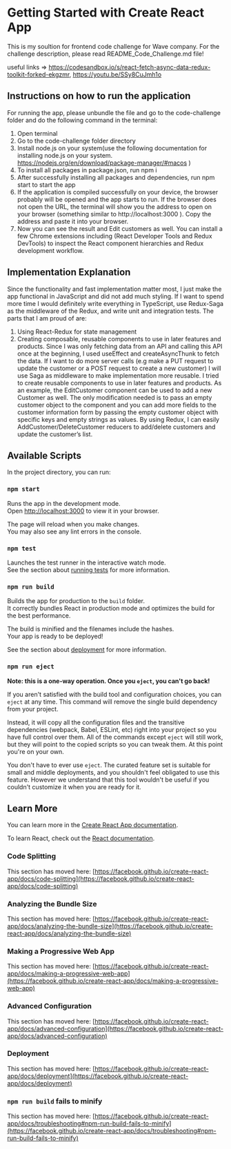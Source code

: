 # Getting Started with Create React App

This is my soultion for frontend code challenge for Wave company. For the challenge description, please read README_Code_Challenge.md file!

useful links => https://codesandbox.io/s/react-fetch-async-data-redux-toolkit-forked-ekgzmr, https://youtu.be/SSy8CuJmh1o

## Instructions on how to run the application
For running the app, please unbundle the file and go to the code-challenge folder and do the
following command in the terminal:
1. Open terminal
2. Go to the code-challenge folder directory
3. Install node.js on your system(use the following documentation for installing node.js on
your system. https://nodejs.org/en/download/package-manager/#macos )
4. To install all packages in package.json, run npm i
5. After successfully installing all packages and dependencies, run npm start to start the
app
6. If the application is compiled successfully on your device, the browser probably will be
opened and the app starts to run. If the browser does not open the URL, the terminal will
show you the address to open on your browser (something similar to
http://localhost:3000 ). Copy the address and paste it into your browser.
7. Now you can see the result and Edit customers as well.
You can install a few Chrome extensions including (React Developer Tools and Redux
DevTools) to inspect the React component hierarchies and Redux development workflow.
## Implementation Explanation
Since the functionality and fast implementation matter most, I just make the app
functional in JavaScript and did not add much styling. If I want to spend more time I
would definitely write everything in TypeScript, use Redux-Saga as the middleware of
the Redux, and write unit and integration tests.
The parts that I am proud of are:
1. Using React-Redux for state management
2. Creating composable, reusable components to use in later features and
products.
Since I was only fetching data from an API and calling this API once at the beginning, I
used useEffect and createAsyncThunk to fetch the data. If I want to do more server
calls (e.g make a PUT request to update the customer or a POST request to create a
new customer) I will use Saga as middleware to make implementation more reusable.
I tried to create reusable components to use in later features and products. As an
example, the EditCustomer component can be used to add a new Customer as well.
The only modification needed is to pass an empty customer object to the component
and you can add more fields to the customer information form by passing the empty
customer object with specific keys and empty strings as values.
By using Redux, I can easily AddCustomer/DeleteCustomer reducers to add/delete
customers and update the customer’s list.


## Available Scripts

In the project directory, you can run:

### `npm start`

Runs the app in the development mode.\
Open [http://localhost:3000](http://localhost:3000) to view it in your browser.

The page will reload when you make changes.\
You may also see any lint errors in the console.

### `npm test`

Launches the test runner in the interactive watch mode.\
See the section about [running tests](https://facebook.github.io/create-react-app/docs/running-tests) for more information.

### `npm run build`

Builds the app for production to the `build` folder.\
It correctly bundles React in production mode and optimizes the build for the best performance.

The build is minified and the filenames include the hashes.\
Your app is ready to be deployed!

See the section about [deployment](https://facebook.github.io/create-react-app/docs/deployment) for more information.

### `npm run eject`

**Note: this is a one-way operation. Once you `eject`, you can't go back!**

If you aren't satisfied with the build tool and configuration choices, you can `eject` at any time. This command will remove the single build dependency from your project.

Instead, it will copy all the configuration files and the transitive dependencies (webpack, Babel, ESLint, etc) right into your project so you have full control over them. All of the commands except `eject` will still work, but they will point to the copied scripts so you can tweak them. At this point you're on your own.

You don't have to ever use `eject`. The curated feature set is suitable for small and middle deployments, and you shouldn't feel obligated to use this feature. However we understand that this tool wouldn't be useful if you couldn't customize it when you are ready for it.

## Learn More

You can learn more in the [Create React App documentation](https://facebook.github.io/create-react-app/docs/getting-started).

To learn React, check out the [React documentation](https://reactjs.org/).

### Code Splitting

This section has moved here: [https://facebook.github.io/create-react-app/docs/code-splitting](https://facebook.github.io/create-react-app/docs/code-splitting)

### Analyzing the Bundle Size

This section has moved here: [https://facebook.github.io/create-react-app/docs/analyzing-the-bundle-size](https://facebook.github.io/create-react-app/docs/analyzing-the-bundle-size)

### Making a Progressive Web App

This section has moved here: [https://facebook.github.io/create-react-app/docs/making-a-progressive-web-app](https://facebook.github.io/create-react-app/docs/making-a-progressive-web-app)

### Advanced Configuration

This section has moved here: [https://facebook.github.io/create-react-app/docs/advanced-configuration](https://facebook.github.io/create-react-app/docs/advanced-configuration)

### Deployment

This section has moved here: [https://facebook.github.io/create-react-app/docs/deployment](https://facebook.github.io/create-react-app/docs/deployment)

### `npm run build` fails to minify

This section has moved here: [https://facebook.github.io/create-react-app/docs/troubleshooting#npm-run-build-fails-to-minify](https://facebook.github.io/create-react-app/docs/troubleshooting#npm-run-build-fails-to-minify)
